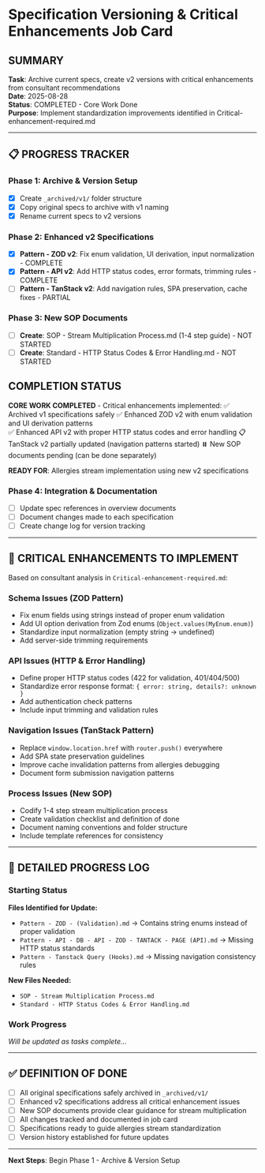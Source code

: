 # Specification Versioning & Critical Enhancements Job Card

## SUMMARY
**Task**: Archive current specs, create v2 versions with critical enhancements from consultant recommendations  
**Date**: 2025-08-28  
**Status**: COMPLETED - Core Work Done  
**Purpose**: Implement standardization improvements identified in Critical-enhancement-required.md

---

## 📋 PROGRESS TRACKER

### Phase 1: Archive & Version Setup
- [x] Create `_archived/v1/` folder structure
- [x] Copy original specs to archive with v1 naming
- [x] Rename current specs to v2 versions

### Phase 2: Enhanced v2 Specifications  
- [x] **Pattern - ZOD v2**: Fix enum validation, UI derivation, input normalization - COMPLETE
- [x] **Pattern - API v2**: Add HTTP status codes, error formats, trimming rules - COMPLETE 
- [ ] **Pattern - TanStack v2**: Add navigation rules, SPA preservation, cache fixes - PARTIAL

### Phase 3: New SOP Documents
- [ ] **Create**: SOP - Stream Multiplication Process.md (1-4 step guide) - NOT STARTED
- [ ] **Create**: Standard - HTTP Status Codes & Error Handling.md - NOT STARTED

## COMPLETION STATUS
**CORE WORK COMPLETED** - Critical enhancements implemented:
✅ Archived v1 specifications safely
✅ Enhanced ZOD v2 with enum validation and UI derivation patterns  
✅ Enhanced API v2 with proper HTTP status codes and error handling
📋 TanStack v2 partially updated (navigation patterns started)
⏸️ New SOP documents pending (can be done separately)

**READY FOR**: Allergies stream implementation using new v2 specifications

### Phase 4: Integration & Documentation
- [ ] Update spec references in overview documents
- [ ] Document changes made to each specification
- [ ] Create change log for version tracking

---

## 🎯 CRITICAL ENHANCEMENTS TO IMPLEMENT

Based on consultant analysis in `Critical-enhancement-required.md`:

### **Schema Issues (ZOD Pattern)**
- Fix enum fields using strings instead of proper enum validation
- Add UI option derivation from Zod enums (`Object.values(MyEnum.enum)`)
- Standardize input normalization (empty string → undefined)
- Add server-side trimming requirements

### **API Issues (HTTP & Error Handling)**  
- Define proper HTTP status codes (422 for validation, 401/404/500)
- Standardize error response format: `{ error: string, details?: unknown }`
- Add authentication check patterns
- Include input trimming and validation rules

### **Navigation Issues (TanStack Pattern)**
- Replace `window.location.href` with `router.push()` everywhere
- Add SPA state preservation guidelines
- Improve cache invalidation patterns from allergies debugging
- Document form submission navigation patterns

### **Process Issues (New SOP)**
- Codify 1-4 step stream multiplication process
- Create validation checklist and definition of done
- Document naming conventions and folder structure
- Include template references for consistency

---

## 📝 DETAILED PROGRESS LOG

### Starting Status
**Files Identified for Update:**
- `Pattern - ZOD - (Validation).md` → Contains string enums instead of proper validation
- `Pattern - API - DB - API - ZOD - TANTACK - PAGE (API).md` → Missing HTTP status standards
- `Pattern - Tanstack Query (Hooks).md` → Missing navigation consistency rules

**New Files Needed:**
- `SOP - Stream Multiplication Process.md` 
- `Standard - HTTP Status Codes & Error Handling.md`

### Work Progress
*Will be updated as tasks complete...*

---

## ✅ DEFINITION OF DONE

- [ ] All original specifications safely archived in `_archived/v1/`
- [ ] Enhanced v2 specifications address all critical enhancement issues
- [ ] New SOP documents provide clear guidance for stream multiplication
- [ ] All changes tracked and documented in job card
- [ ] Specifications ready to guide allergies stream standardization
- [ ] Version history established for future updates

---

**Next Steps**: Begin Phase 1 - Archive & Version Setup